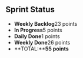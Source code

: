 ## Sprint Status
-   **Weekly Backlog**23 points
-   **In Progress**5 points
-   **Daily Done**1 points
-   **Weekly Done**26 points
-   **TOTAL:****55 points**